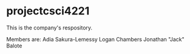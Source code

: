 # projectcsci4221

This is the company's respository.

Members are:
Adia Sakura-Lemessy
Logan Chambers
Jonathan "Jack" Balote

